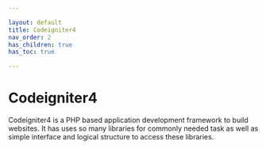 ```yaml
---

layout: default
title: Codeigniter4
nav_order: 2 
has_children: true
has_toc: true

---
```


# Codeigniter4

Codeigniter4 is a PHP based application development framework to build websites. It has uses so many libraries for commonly needed task as well as simple interface and logical structure to access these libraries. 

